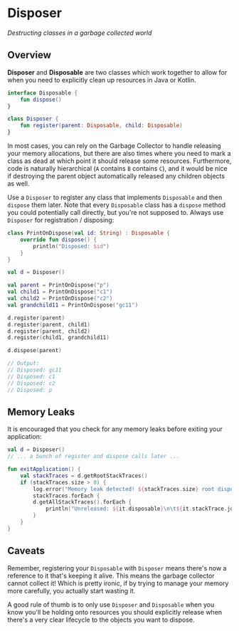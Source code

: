 # Disposer

_Destructing classes in a garbage collected world_

## Overview

**Disposer** and **Disposable** are two classes which work together to allow for when you need to
explicitly clean up resources in Java or Kotlin.

```kotlin
interface Disposable {
    fun dispose()
}

class Disposer {
    fun register(parent: Disposable, child: Disposable)
}
```

In most cases, you can rely on the Garbage Collector to handle releasing your memory allocations,
but there are also times where you need to mark a class as dead at which point it should release
some resources. Furthermore, code is naturally hierarchical (`A` contains `B` contains `C`), and it
would be nice if destroying the parent object automatically released any children objects as well.

Use a `Disposer` to register any class that implements `Disposable` and then `dispose` them later.
Note that every `Disposable` class has a `dispose` method you could potentially call directly, but
you're not supposed to. Always use `Disposer` for registration / disposing:

```kotlin
class PrintOnDispose(val id: String) : Disposable {
    override fun dispose() {
        println("Disposed: $id")
    }
}

val d = Disposer()

val parent = PrintOnDispose("p")
val child1 = PrintOnDispose("c1")
val child2 = PrintOnDispose("c2")
val grandchild11 = PrintOnDispose("gc11")

d.register(parent)
d.register(parent, child1)
d.register(parent, child2)
d.register(child1, grandchild11)

d.dispose(parent)

// Output:
// Disposed: gc11
// Disposed: c1
// Disposed: c2
// Disposed: p
```

## Memory Leaks

It is encouraged that you check for any memory leaks before exiting your application:

```kotlin
val d = Disposer()
// ... a bunch of register and dispose calls later ...

fun exitApplication() {
    val stackTraces = d.getRootStackTraces()
    if (stackTraces.size > 0) {
        log.error("Memory leak detected! ${stackTraces.size} root disposables never released")
        stackTraces.forEach {
        d.getAllStackTraces().forEach {
            println("Unreleased: ${it.disposable}\n\t${it.stackTrace.joinToString("\n\t")}")
        }
    }
}
```

## Caveats

Remember, registering your `Disposable` with `Disposer` means there's now a reference to it that's
keeping it alive. This means the garbage collector cannot collect it! Which is pretty ironic, if by
trying to manage your memory more carefully, you actually start wasting it.

A good rule of thumb is to only use `Disposer` and `Disposable` when you know you'll be holding
onto resources you should explicitly release when there's a very clear lifecycle to the objects you
want to dispose.